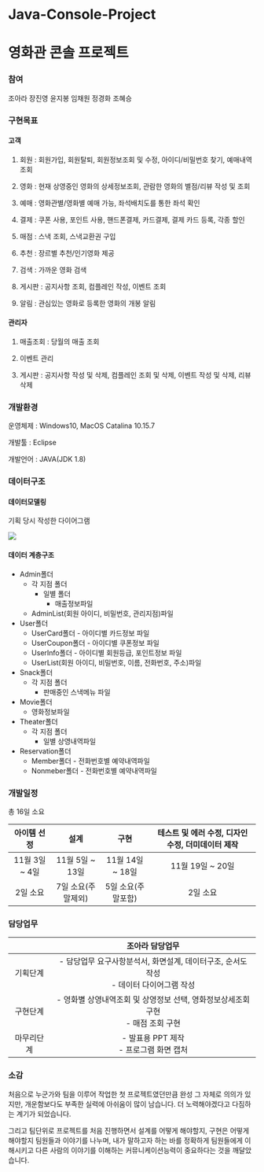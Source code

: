 # Java-Console-Project

# 영화관 콘솔 프로젝트

### 참여

조아라 장진영 윤지봉 임채원 정경화 조혜승

### 구현목표

#### 고객

1. 회원 : 회원가입, 회원탈퇴, 회원정보조회 및 수정, 아이디/비밀번호 찾기, 예매내역조회

2. 영화 : 현재 상영중인 영화의 상세정보조회, 관람한 영화의 별점/리뷰 작성 및 조회

3. 예매 : 영화관별/영화별 예매 가능, 좌석배치도를 통한 좌석 확인

4. 결제 : 쿠폰 사용, 포인트 사용, 핸드폰결제, 카드결제, 결제 카드 등록, 각종 할인

5. 매점 : 스낵 조회, 스낵교환권 구입

6. 추천 : 장르별 추천/인기영화 제공

7. 검색 : 가까운 영화 검색

8. 게시판 : 공지사항 조회, 컴플레인 작성, 이벤트 조회

9. 알림 : 관심있는 영화로 등록한 영화의 개봉 알림

#### 관리자

1. 매출조회 : 당월의 매출 조회

2. 이벤트 관리

3. 게시판 : 공지사항 작성 및 삭제, 컴플레인 조회 및 삭제, 이벤트 작성 및 삭제, 리뷰 삭제



### 개발환경

운영체제 : Windows10, MacOS   Catalina 10.15.7  

개발툴 : Eclipse  

개발언어 : JAVA(JDK 1.8)

### 데이터구조

#### 데이터모델링

기획 당시 작성한 다이어그램

![](https://github.com/arajo-hub/Blog-MyDailylog/blob/master/data-modeling.png)

#### 데이터 계층구조

- Admin폴더
  - 각 지점 폴더
    - 일별 폴더
      - 매출정보파일
  - AdminList(회원 아이디, 비밀번호, 관리지점)파일
- User폴더
  - UserCard폴더 - 아이디별 카드정보 파일
  - UserCoupon폴더 - 아이디별 쿠폰정보 파일
  - UserInfo폴더 - 아이디별 회원등급, 포인트정보 파일
  - UserList(회원 아이디, 비밀번호, 이름, 전화번호, 주소)파일
- Snack폴더
  - 각 지점 폴더
    - 판매중인 스낵메뉴 파일
- Movie폴더
  - 영화정보파일
- Theater폴더
  - 각 지점 폴더
    - 일별 상영내역파일
- Reservation폴더
  - Member폴더 - 전화번호별 예약내역파일
  - Nonmeber폴더 - 전화번호별 예약내역파일

### 개발일정

총 16일 소요

|  아이템 선정   |        설계        |        구현        | 테스트 및 에러 수정, 디자인 수정, 더미데이터 제작 |
| :------------: | :----------------: | :----------------: | :-----------------------------------------------: |
| 11월 3일 ~ 4일 |  11월 5일 ~ 13일   |  11월 14일 ~ 18일  |                 11월 19일 ~ 20일                  |
|    2일 소요    | 7일 소요(주말제외) | 5일 소요(주말포함) |                     2일 소요                      |

### 담당업무

|            |                       조아라 담당업무                        |
| :--------: | :----------------------------------------------------------: |
|  기획단계  | - 담당업무 요구사항분석서, 화면설계, 데이터구조, 순서도 작성<br />- 데이터 다이어그램 작성 |
|  구현단계  | - 영화별 상영내역조회 및 상영정보 선택, 영화정보상세조회 구현<br />- 매점 조회 구현 |
| 마무리단계 |         - 발표용 PPT 제작<br />- 프로그램 화면 캡처          |

### 소감

 처음으로 누군가와 팀을 이루어 작업한 첫 프로젝트였던만큼 완성 그 자체로 의의가 있지만, 개운함보다도 부족한 실력에 아쉬움이 많이 남습니다. 더 노력해야겠다고 다짐하는 계기가 되었습니다.

 그리고 팀단위로 프로젝트를 처음 진행하면서 설계를 어떻게 해야할지, 구현은 어떻게 해야할지 팀원들과 이야기를 나누며, 내가 말하고자 하는 바를 정확하게 팀원들에게 이해시키고 다른 사람의 이야기를 이해하는 커뮤니케이션능력이 중요하다는 것을 깨달았습니다.